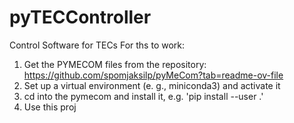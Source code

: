 # pyTECController
Control Software for TECs
For ths to work:
1. Get the PYMECOM files from the repository: https://github.com/spomjaksilp/pyMeCom?tab=readme-ov-file
2. Set up a virtual environment (e. g., miniconda3) and activate it
3. cd into the pymecom and install it, e.g. 'pip install --user .'
4. Use this proj